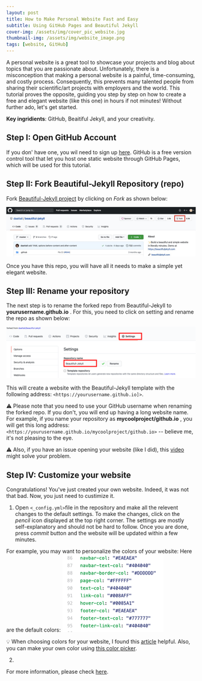 ```yaml
---
layout: post
title: How to Make Personal Website Fast and Easy 
subtitle: Using GitHub Pages and Beautiful Jekyll 
cover-img: /assets/img/cover_pic_website.jpg
thumbnail-img: /assets/img/website_image.png
tags: [website, GitHub]
---
```


A personal website is a great tool to showcase your projects and blog about topics that you are passionate about. Unfortunately, there is a misconception that making a personal website is a painful, time-consuming, and costly process. Consequently, this prevents many talented people from sharing their scientific/art projects with employers and the world. This tutorial proves the opposite, guiding you step by step on how to create a free and elegant website (like this one) in hours if not minutes!  Without further ado, let's get started.

**Key ingridients**: GitHub, Beaitiful Jekyll, and your creativity. 

## Step I: Open GitHub Account 
If you don' have one, you wil need to sign up [here](https://github.com/). GitHub is a free version control tool that let you host one static website through GitHub Pages, which will be used for this tutorial. 

## Step II: Fork Beautiful-Jekyll Repository (repo)
Fork [Beautiful-Jekyll project](https://github.com/daattali/beautiful-jekyll/) by clicking on *Fork* as shown below: 

![fork](/assets/img/fork.jpeg) 

Once you have this repo, you will have all it needs to make a simple yet elegant website. 

## Step III: Rename your repository 
The next step is to rename the forked repo from Beautiful-Jekyll to **yourusername.github.io** . For this, you need to click on setting and rename the repo as shown below:
  
![setting](/assets/img/settings.png)
  
This will create a website with the Beautiful-Jekyll template with the following address: `<https://yourusername.github.io]>`. 

⚠️ Please note that you need to use your GitHub username when renaming the forked repo. If you don't, you will end up having a long website name. For example, if you name your repository as **mycoolproject/github.io** , you will get this long address: `<https://yourusername.github.io/mycoolproject/github.io>` -- believe me, it's not pleasing to the eye. 

⚠️ Also, if you have an issue opening your website (like I did), this [video](https://www.youtube.com/watch?v=BA_c3bGQXlQ) might solve your problem. 

## Step IV: Customize your website 

Congratulations! You've just created your own website. Indeed, it was not that bad. Now, you just need to custimize it. 

1. Open `<_config.yml>`file in the repository and make all the relevent changes to the default settings. To make the changes, click on the *pencil* icon displayed at the top right corner. The settings are mostly self-explanatory and should not be hard to follow. Once you are done, press *commit* button and the website will be updated within a few minutes. 

For example, you may want to personalize the colors of your website: 
Here are the default colors: 
![colors](/assets/img/colors.png) 

💡 When choosing colors for your website, I found this [article](https://visme.co/blog/website-color-schemes/) helpful. Also, you can make your own color using [this color picker](https://www.google.com/search?q=color+picker). 

2. 
For more information, please check [here](https://github.com/daattali/beautiful-jekyll). 
